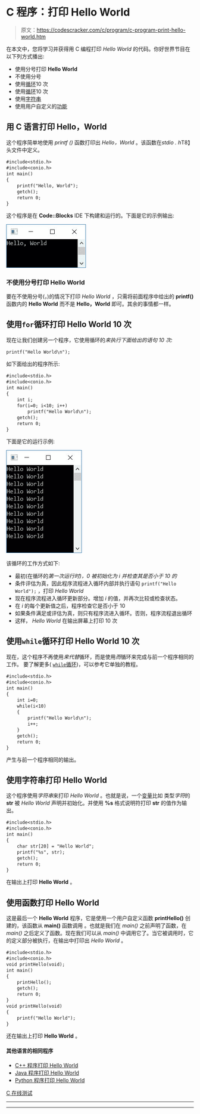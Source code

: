 # C 程序：打印 Hello World 

> 原文：<https://codescracker.com/c/program/c-program-print-hello-world.htm>

在本文中，您将学习并获得用 C 编程打印 *Hello World* 的代码。你好世界节目在 以下列方式播出:

*   使用分号打印 **Hello World**
*   不使用分号
*   使用[循环](/c/c-for-loop.htm)10 次
*   使用[循环](/c/c-while-loop.htm)10 次
*   使用[字符串](/c/c-strings.htm)
*   使用用户自定义的[功能](/c/c-functions.htm)

## 用 C 语言打印 Hello，World

这个程序简单地使用 *printf ()* 函数打印出 *Hello，World* 。该函数在*stdio . h*T8】头文件中定义。

```
#include<stdio.h>
#include<conio.h>
int main()
{
    printf("Hello, World");
    getch();
    return 0;
}
```

这个程序是在 **Code::Blocks** IDE 下构建和运行的。下面是它的示例输出:

![c program to print hello world](img/cdd7e5ebb40d95c3488e584bcccd8e30.png)

### 不使用分号打印 Hello World

要在不使用分号(，)的情况下打印 *Hello World* ，只需将前面程序中给出的 **printf()** 函数内的 **Hello World** 而不是 **Hello，World** 即可。其余的事情都一样。

## 使用`for`循环打印 Hello World 10 次

现在让我们创建另一个程序，它使用循环的*来执行下面给出的语句 10 次:*

```
printf("Hello World\n");
```

如下面给出的程序所示:

```
#include<stdio.h>
#include<conio.h>
int main()
{
    int i;
    for(i=0; i<10; i++)
        printf("Hello World\n");
    getch();
    return 0;
}
```

下面是它的运行示例:

![hello world 10 times for loop c](img/be7e410d5bf54a135f138a81d54fba01.png)

该循环的工作方式如下:

*   最初(在循环的*第一次运行时)，0 被初始化为 *i* 并检查其是否小于 10 的*
*   条件评估为真，因此程序流程进入循环内部并执行语句
    `printf("Hello World");`
    ，打印 *Hello World*
*   现在程序流程进入循环更新部分。增加 *i* 的值，并再次比较或检查状态。
*   在 *i* 的每个更新值之后，程序检查它是否小于 10
*   如果条件满足或评估为真，则只有程序流进入循环。否则，程序流程退出循环
*   这样， *Hello World* 在输出屏幕上打印 10 次

## 使用`while`循环打印 Hello World 10 次

现在，这个程序不再使用*来代替*循环，而是使用*而*循环来完成与前一个程序相同的工作。 要了解更多( [`while`循环](/c/c-while-loop.htm))，可以参考它单独的教程。

```
#include<stdio.h>
#include<conio.h>
int main()
{
    int i=0;
    while(i<10)
    {
        printf("Hello World\n");
        i++;
    }
    getch();
    return 0;
}
```

产生与前一个程序相同的输出。

## 使用字符串打印 Hello World

这个程序使用*字符串*来打印 *Hello World* 。也就是说，一个[变量](/c/c-variables.htm)比如 类型*字符*的 **str** 被 *Hello World* 声明并初始化。并使用 **%s** 格式说明符打印 **str** 的值作为输出。

```
#include<stdio.h>
#include<conio.h>
int main()
{
    char str[20] = "Hello World";
    printf("%s", str);
    getch();
    return 0;
}
```

在输出上打印 **Hello World** 。

## 使用函数打印 Hello World

这是最后一个 **Hello World** 程序，它是使用一个用户自定义函数 **printHello()** 创建的，该函数从 **main()** 函数调用 。也就是我们在 *main()* 之前声明了函数，在 *main()* 之后定义了函数。现在我们可以从 *main()* 中调用它了。当它被调用时，它的定义部分被执行，在输出中打印出 *Hello World* 。

```
#include<stdio.h>
#include<conio.h>
void printHello(void);
int main()
{
    printHello();
    getch();
    return 0;
}
void printHello(void)
{
    printf("Hello World");
}
```

还在输出上打印 **Hello World** 。

#### 其他语言的相同程序

*   [C++ 程序打印 Hello World](/cpp/program/cpp-program-print-hello-world.htm)
*   [Java 程序打印 Hello World](/java/program/java-program-print-hello-world.htm)
*   [Python 程序打印 Hello World](/python/program/python-program-print-hello-world.htm)

[C 在线测试](/exam/showtest.php?subid=2)

* * *

* * *